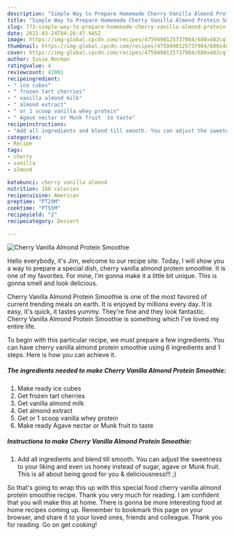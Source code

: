 ```yaml
---
description: "Simple Way to Prepare Homemade Cherry Vanilla Almond Protein Smoothie"
title: "Simple Way to Prepare Homemade Cherry Vanilla Almond Protein Smoothie"
slug: 773-simple-way-to-prepare-homemade-cherry-vanilla-almond-protein-smoothie
date: 2022-03-24T04:26:47.945Z
image: https://img-global.cpcdn.com/recipes/4759498125737984/680x482cq70/cherry-vanilla-almond-protein-smoothie-recipe-main-photo.jpg
thumbnail: https://img-global.cpcdn.com/recipes/4759498125737984/680x482cq70/cherry-vanilla-almond-protein-smoothie-recipe-main-photo.jpg
cover: https://img-global.cpcdn.com/recipes/4759498125737984/680x482cq70/cherry-vanilla-almond-protein-smoothie-recipe-main-photo.jpg
author: Susie Norman
ratingvalue: 4
reviewcount: 42001
recipeingredient:
- " ice cubes"
- " frozen tart cherries"
- " vanilla almond milk"
- " almond extract"
- " or 1 scoop vanilla whey protein"
- " Agave nectar or Munk fruit  to taste"
recipeinstructions:
- "Add all ingredients and blend till smooth. You can adjust the sweetness to your liking and even us honey instead of sugar, agave or Munk fruit. This is all about being good for you &amp; deliciousness!!! ;)"
categories:
- Recipe
tags:
- cherry
- vanilla
- almond

katakunci: cherry vanilla almond 
nutrition: 168 calories
recipecuisine: American
preptime: "PT29M"
cooktime: "PT55M"
recipeyield: "2"
recipecategory: Dessert

---
```



![Cherry Vanilla Almond Protein Smoothie](https://img-global.cpcdn.com/recipes/4759498125737984/680x482cq70/cherry-vanilla-almond-protein-smoothie-recipe-main-photo.jpg)

Hello everybody, it's Jim, welcome to our recipe site. Today, I will show you a way to prepare a special dish, cherry vanilla almond protein smoothie. It is one of my favorites. For mine, I'm gonna make it a little bit unique. This is gonna smell and look delicious.

Cherry Vanilla Almond Protein Smoothie is one of the most favored of current trending meals on earth. It is enjoyed by millions every day. It is easy, it's quick, it tastes yummy. They're fine and they look fantastic. Cherry Vanilla Almond Protein Smoothie is something which I've loved my entire life.




To begin with this particular recipe, we must prepare a few ingredients. You can have cherry vanilla almond protein smoothie using 6 ingredients and 1 steps. Here is how you can achieve it.

<!--inarticleads1-->

##### The ingredients needed to make Cherry Vanilla Almond Protein Smoothie:

1. Make ready  ice cubes
1. Get  frozen tart cherries
1. Get  vanilla almond milk
1. Get  almond extract
1. Get  or 1 scoop vanilla whey protein
1. Make ready  Agave nectar or Munk fruit  to taste




<!--inarticleads2-->

##### Instructions to make Cherry Vanilla Almond Protein Smoothie:

1. Add all ingredients and blend till smooth. You can adjust the sweetness to your liking and even us honey instead of sugar, agave or Munk fruit. This is all about being good for you &amp; deliciousness!!! ;)




So that's going to wrap this up with this special food cherry vanilla almond protein smoothie recipe. Thank you very much for reading. I am confident that you will make this at home. There is gonna be more interesting food at home recipes coming up. Remember to bookmark this page on your browser, and share it to your loved ones, friends and colleague. Thank you for reading. Go on get cooking!

